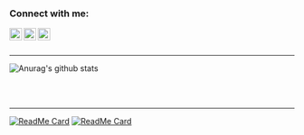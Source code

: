 ### Connect with me:

[<img align="left" alt="codeSTACKr | Twitter" width="22px" src="https://cdn.jsdelivr.net/npm/simple-icons@v3/icons/twitter.svg" />][twitter]
[<img align="left" alt="codeSTACKr | LinkedIn" width="22px" src="https://cdn.jsdelivr.net/npm/simple-icons@v3/icons/linkedin.svg" />][linkedin]
[<img align="left" alt="codeSTACKr | Instagram" width="22px" src="https://cdn.jsdelivr.net/npm/simple-icons@v3/icons/instagram.svg" />][instagram]

<br />
<br />

---

![Anurag's github stats](https://github-readme-stats.vercel.app/api?username=Daniele1209&show_icons=true&theme=tokyonight)

<br />
<br />

---

[![ReadMe Card](https://github-readme-stats.vercel.app/api/pin/?username=Daniele1209&repo=Machine-Learning-Playground&theme=onedark)](https://github.com/anuraghazra/github-readme-stats)
[![ReadMe Card](https://github-readme-stats.vercel.app/api/pin/?username=Daniele1209&repo=COVID-19-chart-app-using-Qt&theme=onedark)](https://github.com/anuraghazra/github-readme-stats)


[twitter]: https://twitter.com/MoshDany
[instagram]: https://www.instagram.com/daniele__mos
[linkedin]: https://www.linkedin.com/in/daniele-mos-121209
